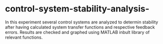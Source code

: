 # control-system-stability-analysis-
In this experiment several control systems are analyzed to determin stability
after having calculated system transfer functions and respective feedback errors.
Results are checked and graphed using MATLAB inbult library of relevant functions. 
